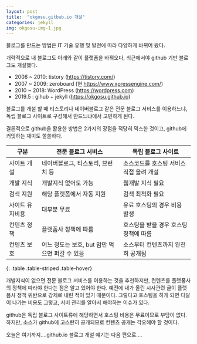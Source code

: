 ```yaml
---
layout: post
title:  "okgosu.gitbub.io 개설"
categories: jekyll
img: okgosu-img-1.jpg
---
```


블로그를 만드는 방법은 IT 기술 유행 및 발전에 따라 다양하게 바뀌어 왔다.

개략적으로 내 블로그도 아래와 같이 플랫폼을 바꿔오다, 최근에서야 github 기반 블로그도 개설했다.

- 2006 ~ 2010: tistory (https://tistory.com/)
- 2007 ~ 2009: zeroboard (현 https://www.xpressengine.com/)
- 2010 ~ 2018: WordPress (https://wordpress.com)
- 2019.5 : gihub + jekyll (https://okgosu.github.io)

블로그를 개설 할 때 티스토리나 네이버블로그 같은 전문 블로그 서비스를 이용하느냐, 독립 블로그 사이트로 구성해서 만드느냐에서 고민하게 된다.

결론적으로 github을 활용한 방법은 2가지의 장점을 적당히 믹스한 것이고, github에 커밋하는 재미도 쏠쏠하다. 

| 구분   |     전문 블로그 서비스      |  독립 블로그 사이트 |
|----------|-------------|------|
| 사이트 개설 |  네이버블로그, 티스토리, 브런치 등 | 소스코드를 호스팅 서비스 직접 올려 개설 |
| 개발 지식 | 개발지식 없어도 가능 | 웹개발 지식 필요 |
| 검색 지원 | 해당 플랫폼에서 자동 지원 | 검색 최적화 필요 |
| 사이트 유지비용 | 대부분 무료 | 유료 호스팅의 경우 비용 발생 |
| 컨텐츠 정책 | 플랫폼사 정책에 따름 | 호스팅을 받을 경우 호스팅 정책에 따름 |
| 컨텐츠 보호 | 어느 정도는 보호, but 맘만 먹으면 퍼갈 수 있음 | 소스부터 컨텐츠까지 완전히 공개됨 |
{: .table .table-striped .table-hover}

개발지식이 없으면 전문 블로그 서비스를 이용하는 것을 추천하지만, 컨텐츠를 플랫폼사의 정책에 따라야 한다는 점은 알고 있어야 한다.
예전에 내가 올린 시사관련 글이 플랫폼사 정책 위반으로 강제로 내린 적이 있기 때문이다.
그렇다고 호스팅을 하게 되면 다달이 나가는 비용도 그렇고, 서버 관리를 알아서 해야하는 이슈가 있다. 

github은 독립 블로그 사이트류에 해당하면서 호스팅 비용은 무료이므로 부담이 없다. 하지만, 소스가 github에 고스란히 공개되므로 컨텐츠 공개는 각오해야 할 것이다. 

오늘은 여기까지....github.io 블로그 개설 얘기는 다음 편으로....